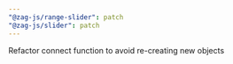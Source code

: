 ```yaml
---
"@zag-js/range-slider": patch
"@zag-js/slider": patch
---
```


Refactor connect function to avoid re-creating new objects
